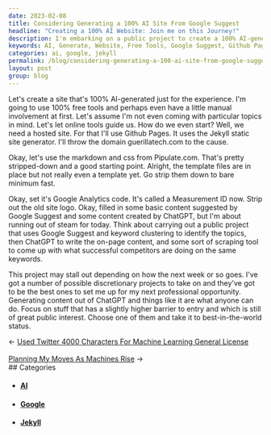 ```yaml
---
date: 2023-02-08
title: Considering Generating a 100% AI Site From Google Suggest
headline: "Creating a 100% AI Website: Join me on this Journey!"
description: I'm embarking on a public project to create a 100% AI-generated website using free tools and no particular topics in mind. To do this, I've set up a hosted site on Github Pages, added Google Analytics Measurement ID, and filled in some basic content suggested by Google Suggest and ChatGPT. I'm looking for readers to join me on this journey and help me come up with new ideas to complete this project.
keywords: AI, Generate, Website, Free Tools, Google Suggest, Github Pages, Google Analytics, Measurement ID, ChatGPT, Markdown, CSS, Pipulate.com, Logo, Content, Public Project
categories: ai, google, jekyll
permalink: /blog/considering-generating-a-100-ai-site-from-google-suggest/
layout: post
group: blog
---
```



Let's create a site that's 100% AI-generated just for the experience. I'm going
to use 100% free tools and perhaps even have a little manual involvement at
first. Let's assume I'm not even coming with particular topics in mind. Let's
let online tools guide us. How do we even start? Well, we need a hosted site.
For that I'll use Github Pages. It uses the Jekyll static site generator. I'll
throw the domain guerillatech.com to the cause.

Okay, let's use the markdown and css from Pipulate.com. That's pretty
stripped-down and a good starting point. Alright, the template files are in
place but not really even a template yet. Go strip them down to bare minimum
fast.

Okay, set it's Google Analytics code. It's called a Measurement ID now. Strip
out the old site logo. Okay, filled in some basic content suggested by Google
Suggest and some content created by ChatGPT, but I'm about running out of steam
for today. Think about carrying out a public project that uses Google Suggest
and keyword clustering to identify the topics, then ChatGPT to write the
on-page content, and some sort of scraping tool to come up with what successful
competitors are doing on the same keywords.

This project may stall out depending on how the next week or so goes. I've got
a number of possible discretionary projects to take on and they've got to be
the best ones to set me up for my next professional opportunity. Generating
content out of ChatGPT and things like it are what anyone can do. Focus on
stuff that has a slightly higher barrier to entry and which is still of great
public interest. Choose one of them and take it to best-in-the-world status.


<div class="arrow-links"><div class="post-nav-prev"><span class="arrow">&larr;&nbsp;</span><a href="/blog/used-twitter-4000-characters-for-machine-learning-general-license/">Used Twitter 4000 Characters For Machine Learning General License</a></div> &nbsp; <div class="post-nav-next"><a href="/blog/planning-my-moves-as-machines-rise/">Planning My Moves As Machines Rise</a><span class="arrow">&nbsp;&rarr;</span></div></div>
## Categories

<ul>
<li><h4><a href='/ai/'>AI</a></h4></li>
<li><h4><a href='/google/'>Google</a></h4></li>
<li><h4><a href='/jekyll/'>Jekyll</a></h4></li></ul>